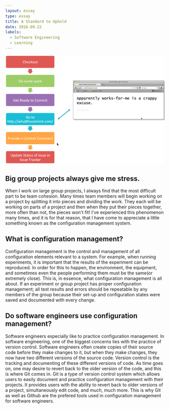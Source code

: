```yaml
---
layout: essay
type: essay
title: A Standard to Uphold
date: 2016-09-22
labels:
  - Software Engineering
  - Learning
---
```


<img class="ui large right floated rounded image" src="../images/management.png">
<H2>Big group projects always give me stress.</H2>

When I work on large group projects, I always find that the most difficult part to be team cohesion. Many times team members will begin working on a project by splitting it into pieces and dividing the work. They each will be working on parts of a project and then when they put their pieces together, more often than not, the pieces won't fit! I've experienced this phenomenon many times, and it is for that reason, that I have come to appreciate a little something known as the configuration management system.

<H2>What is configuration management?</H2>

Configuration management is the control and management of all configuration elements relevant to a system. For example, when running experiments, it is important that the results of the experiment can be reproduced. In order for this to happen, the environment, the equipment, and sometimes even the people performing them must be the same(or extremely close). This is, in essence, what configuration management is all about. If an experiment or group project has proper configuration management; all test results and errors should be repeatable by any members of the group because their set-up and configuration states were saved and documented with every change.

<H2>Do software engineers use configuration management?</H2>

Software engineers especially like to practice configuration management. In software engineering, one of the biggest concerns lies with the practice of version control. Software engineers often create copies of their source code before they make changes to it, but when they make changes, they now have two different versions of the source code. Version control is the tracking and documenting of these different versions of code. As time goes on, one may desire to revert back to the older version of the code, and this is where Git comes in. Git is a type of version control system which allows users to easily document and practice configuration management with their projects. It provides users with the ability to revert back to older versions of a project, simultaneously edit code, and much, much more. This is why Git as well as Github are the prefered tools used in configuration management for software engineers.
